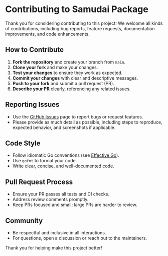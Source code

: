 # Contributing to Samudai Package

Thank you for considering contributing to this project! We welcome all kinds of contributions, including bug reports, feature requests, documentation improvements, and code enhancements.

## How to Contribute

1. **Fork the repository** and create your branch from `main`.
2. **Clone your fork** and make your changes.
3. **Test your changes** to ensure they work as expected.
4. **Commit your changes** with clear and descriptive messages.
5. **Push to your fork** and submit a pull request (PR).
6. **Describe your PR** clearly, referencing any related issues.

## Reporting Issues

- Use the [GitHub Issues](../../issues) page to report bugs or request features.
- Please provide as much detail as possible, including steps to reproduce, expected behavior, and screenshots if applicable.

## Code Style

- Follow idiomatic Go conventions (see [Effective Go](https://golang.org/doc/effective_go.html)).
- Use `gofmt` to format your code.
- Write clear, concise, and well-documented code.

## Pull Request Process

- Ensure your PR passes all tests and CI checks.
- Address review comments promptly.
- Keep PRs focused and small; large PRs are harder to review.

## Community

- Be respectful and inclusive in all interactions.
- For questions, open a discussion or reach out to the maintainers.

Thank you for helping make this project better!
